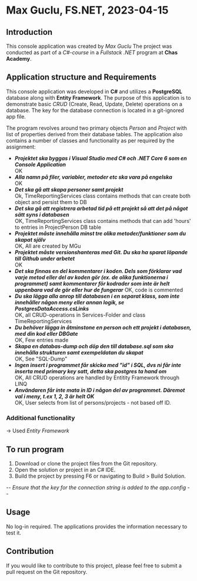 ﻿# Max Guclu, FS.NET, 2023-04-15

## Introduction 
This console application was created by *Max Guclu* The project was conducted as part of a *C#-course* in a *Fullstack .NET* program at **Chas Academy**.   

## Application structure and Requirements
This console application was developed in **C#** and utilizes a **PostgreSQL** database along with **Entity Framework**. The purpose of this application is to demonstrate basic *CRUD* (Create, Read, Update, Delete) operations on a database. The key for the database connection is located in a git-ignored app file.

The program revolves around two primary objects *Person* and *Project* with list of properties derived from their database tables. The application also contains a number of classes and functionality as per required by the assignment:

- ***Projektet ska byggas i Visual Studio med C# och .NET Core 6 som en Console Application***   
OK   
- ***Alla namn på filer, variabler, metoder etc ska vara på engelska***   
OK   
- ***Det ska gå att skapa personer samt projekt***   
Ok, TimeReportingServices class contains methods that can create both object and persist them to DB   
- ***Det ska gå att registrera arbetad tid på ett projekt så att det på något sätt syns i databasen***   
OK, TimeReportingServices class contains methods that can add 'hours' to entries in ProjectPerson DB table    
- ***Projektet måste innehålla minst tre olika metoder/funktioner som du skapat själv***   
OK, All are created by MGu   
- ***Projektet måste versionshanteras med Git. Du ska ha sparat löpande till Github under arbetet***   
OK   
- ***Det ska finnas en del kommentarer i koden. Dels som förklarar vad varje metod eller del av koden gör (ex. de olika funktionerna i programmet) samt kommentarer för kodrader som inte är helt uppenbara vad de gör eller hur de fungerar***
OK, code is commented   
- ***Du ska lägga alla anrop till databasen i en separat klass, som inte innehåller någon meny eller annan logik, se PostgresDataAccess.csLinks***   
OK, all CRUD-operations in Services-Folder and class TimeReportingServices   
- ***Du behöver lägga in åtminstone en person och ett projekt i databasen, med din kod eller DBGate***   
OK, Few entries made   
- ***Skapa en databas-dump och döp den till database.sql som ska innehålla strukturen samt exempeldatan du skapat***   
OK, See "SQL-Dump"   
- ***Ingen insert i programmet får skicka med "id" i SQL, dvs ni får inte inserta med primary key satt, detta ska postgres ta hand om***   
OK, All CRUD operations are handled by Entitity Framework through LINQ   
- ***Användaren får inte mata in ID i någon del av programmet. Däremot val i meny, t.ex 1, 2, 3 är helt OK***   
OK, User selects from list of persons/projects - not based off ID.

### Additional functionality
-> Used *Entity Framework*
 
## To run program
1.  Download or clone the project files from the Git repository.  
2.  Open the solution or project in an C# IDE.  
3.  Build the project by pressing F6 or navigating to Build > Build Solution.    

-- *Ensure that the key for the connection string is added to the app.config* --  

## Usage
No log-in required. The applications provides the information necessary to test it.

## Contribution  
If you would like to contribute to this project, please feel free to submit a pull request on the Git repository.
